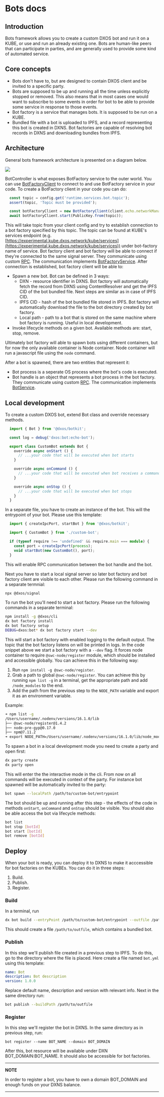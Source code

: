 # Bots docs

## Introduction

Bots framework allows you to create a custom DXOS bot and run it on a KUBE, or use and run an already existing one. Bots are human-like peers that can participate in parties, and are generally used to provide some kind of automated service.

## Core concepts

* Bots don't have to, but are designed to contain DXOS client and be invited to a specific party.
* Bots are supposed to be up and running all the time unless explicitly stopped or removed. This also means that in most cases one would want to subscribe to some events in order for bot to be able to provide some service in response to those events.
* Bot factory is a service that manages bots. It is supposed to be run on a KUBE.
* Bundled file with a bot is uploaded to IPFS, and a record representing this bot is created in DXNS. Bot factories are capable of resolving bot records in DXNS and downloading bundles from IPFS.

## Architecture

General bots framework architecture is presented on a diagram below.

<img src="../../docs/assets/diagrams/bot.drawio.svg" />

BotController is what exposes BotFactory service to the outer world. You can use [BotFactoryClient](bot-factory-client) to connect to and use BotFactory service in your code. To create a BotFactory client in your code you can do:
```typescript
  const topic = config.get('runtime.services.bot.topic');
  assert(topic, 'Topic must be provided');

  const botFactoryClient = new BotFactoryClient(client.echo.networkManager);
  await botFactoryClient.start(PublicKey.from(topic));
```
This will take topic from your client config and try to establish connection to a bot factory specified by this topic. The topic can be found at KUBE's services endpoint (e.g. [https://experimental.kube.dxos.network/kube/services](https://experimental.kube.dxos.network/kube/services)) under bot-factory name of service. Bot factory client and bot factory will be able to connect if they're connected to the same signal server. They communicate using custom [RPC](../common/rpc/). The communication implements [BotFactoryService](../common/proto/src/proto/dxos/bot.proto).
After connection is established, bot factory client will be able to:
* Spawn a new bot. Bot can be defined in 3 ways:
  * DXN - resource identifier in DXNS. Bot factory will automatically fetch the record from DXNS using ContentResolver and get the IPFS CID of the bot bundled file. Next steps are similar as in case of IPFS CID.
  * IPFS CID - hash of the bot bundled file stored in IPFS. Bot factory will automatically download the file to the bot directory created by bot factory.
  * Local path - path to a bot that is stored on the same machine where bot factory is running. Useful in local development.
* Invoke lifecycle methods on a given bot. Available methods are: start, stop, remove. 

Ultimately bot factory will able to spawn bots using different containers, but for now the only available container is Node container. Node container will run a javascript file using the `node` command.

After a bot is spawned, there are two entities that represent it:
* Bot process is a seperate OS process where the bot's code is executed. 
* Bot handle is an object that represents a bot process in the bot factory.
They communicate using custom [RPC](../common/rpc/). The communication implements [BotService](../common/proto/src/proto/dxos/bot.proto).

## Local development

To create a custom DXOS bot, extend Bot class and override necessary methods.
```typescript
  import { Bot } from '@dxos/botkit';

  const log = debug('dxos:bot:echo-bot');

  export class CustomBot extends Bot {
    override async onStart () {
      // ...your code that will be executed when bot starts
    }

    override async onCommand () {
      // ...your code that will be executed when bot receives a command
    }

    override async onStop () {
      // ...your code that will be executed when bot stops
    }
  }
```

In a separate file, you have to create an instance of the bot. This will the entrypoint of your bot. Please use this template:
```typescript
  import { createIpcPort, startBot } from '@dxos/botkit';

  import { CustomBot } from './custom-bot';

  if (typeof require !== 'undefined' && require.main === module) {
    const port = createIpcPort(process);
    void startBot(new CustomBot(), port);
  }
```

This will enable RPC communication between the bot handle and the bot.

Next you have to start a local signal server so later bot factory and bot factory client are visible to each other. Please run the following command in a separate termnial:
```bash
npx @dxos/signal
```

To run the bot you'll need to start a bot factory. Please run the following commands in a separate terminal:
```bash
npm install -g @dxos/cli
dx bot factory install
dx bot factory setup
DEBUG=dxos:bot* dx bot factory start --dev
```
This will start a bot factory with enabled logging to the default output. The topic that the bot factory listens on will be printed in logs. In the code snippet above we start a bot factory with a `--dev` flag. It forces node container to require `@swc-node/register` module, which should be installed and accessible globally. You can achieve this in the following way:
1. Run `npm install -g @swc-node/register`.
2. Grab a path to global `@swc-node/register`. You can achieve this by running `npm list -g` in a terminal, get the appropriate path and add `/node_modules` to the end.
3. Add the path from the previous step to the `NODE_PATH` variable and export it as an environment variable.

Example:
```bash
➜ npm list -g
/Users/username/.nodenv/versions/16.1.0/lib
├── @swc-node/register@1.4.2
├── node-pre-gyp@0.17.0
├── npm@7.11.2
➜ export NODE_PATH=/Users/username/.nodenv/versions/16.1.0/lib/node_modules
```

To spawn a bot in a local development mode you need to create a party and open first:
```bash
dx party create
dx party open
```

This will enter the the interactive mode in the cli. From now on all commands will be executed in context of the party. For instance bot spawned will be automatically invited to the party:
```bash
bot spawn --localPath /path/to/custom-bot/entrypoint
```

The bot should be up and running after this step - the effects of the code in methods `onStart`, `onCommand` and `onStop` should be visible. You should also be able access the bot via lifecycle methods:
```bash
bot list
bot stop [botId]
bot start [botId]
bot remove [botId]
```

## Deploy

When your bot is ready, you can deploy it to DXNS to make it acccessible for bot factories on the KUBEs. You can do it in three steps:
1. Build.
2. Publish.
3. Register.

### Build

In a terminal, run
```bash
dx bot build --entryPoint /path/to/custom-bot/entrypoint --outfile /path/to/outfile
```
This should create a file `/path/to/outfile`, which contains a bundled bot.

### Publish

In this step we'll publish file created in a previous step to IPFS. To do this, go to the directory where the file is placed. Here create a file named `bot.yml` using this template:
```yaml
name: Bot
description: Bot description
version: 1.0.0
```
Replace default name, description and version with relevant info. Next in the same directory run:
```bash
bot publish --buildPath /path/to/outfile
```

### Register

In this step we'll register the bot in DXNS. In the same directory as in previous step, run:
```
bot register --name BOT_NAME --domain BOT_DOMAIN
```
After this, bot resource will be available under DXN BOT_DOMAIN:BOT_NAME. It should also be accessible for bot factories.

---
**NOTE**

In order to register a bot, you have to own a domain BOT_DOMAIN and enough funds on your DXNS balance.

---
